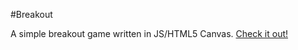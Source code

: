 #Breakout

A simple breakout game written in JS/HTML5 Canvas. [Check it out!](https://kufii.github.io/Breakout)
